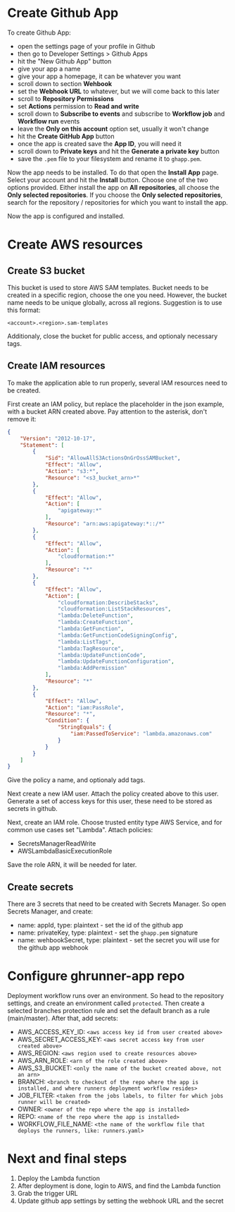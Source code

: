 # Create Github App

To create Github App:
- open the settings page of your profile in Github
- then go to Developer Settings > Github Apps
- hit the "New Github App" button
- give your app a name
- give your app a homepage, it can be whatever you want
- scroll down to section **Wehbook**
- set the **Webhook URL** to whatever, but we will come back to this later
- scroll to **Repository Permissions**
- set **Actions** permission to **Read and write**
- scroll down to **Subscribe to events** and subscribe to **Workflow job** and **Workflow run** events
- leave the **Only on this account** option set, usually it won't change
- hit the **Create GitHub App** button
- once the app is created save the **App ID**, you will need it
- scroll down to **Private keys** and hit the **Generate a private key** button
- save the `.pem` file to your filesystem and rename it to `ghapp.pem`.


Now the app needs to be installed. To do that open the **Install App** page. Select your account and hit the **Install** button. Choose one of the two options provided. Either install the app on **All repositories**, all choose the **Only selected repositories**. If you choose the **Only selected repositories**, search for the repository / repositories for which you want to install the app.


Now the app is configured and installed.
# Create AWS resources
## Create S3 bucket
This bucket is used to store AWS SAM templates. Bucket needs to be created in a specific region, choose the one you need. However, the bucket name needs to be unique globally, across all regions. Suggestion is to use this format:

```
<account>.<region>.sam-templates
```
Additionaly, close the bucket for public access, and optionaly necessary tags.

## Create IAM resources
To make the application able to run properly, several IAM resources need to be created.

First create an IAM policy, but replace the placeholder in the json example, with a bucket ARN created above. Pay attention to the asterisk, don't remove it:
```json
{
    "Version": "2012-10-17",
    "Statement": [
        {
            "Sid": "AllowAllS3ActionsOnGrOssSAMBucket",
            "Effect": "Allow",
            "Action": "s3:*",
            "Resource": "<s3_bucket_arn>*"
        },
        {
            "Effect": "Allow",
            "Action": [
                "apigateway:*"
            ],
            "Resource": "arn:aws:apigateway:*::/*"
        },
        {
            "Effect": "Allow",
            "Action": [
                "cloudformation:*"
            ],
            "Resource": "*"
        },
        {
            "Effect": "Allow",
            "Action": [
                "cloudformation:DescribeStacks",
                "cloudformation:ListStackResources",
                "lambda:DeleteFunction",
                "lambda:CreateFunction",
                "lambda:GetFunction",
                "lambda:GetFunctionCodeSigningConfig",
                "lambda:ListTags",
                "lambda:TagResource",
                "lambda:UpdateFunctionCode",
                "lambda:UpdateFunctionConfiguration",
                "lambda:AddPermission"
            ],
            "Resource": "*"
        },
        {
            "Effect": "Allow",
            "Action": "iam:PassRole",
            "Resource": "*",
            "Condition": {
                "StringEquals": {
                    "iam:PassedToService": "lambda.amazonaws.com"
                }
            }
        }
    ]
}
```
Give the policy a name, and optionaly add tags.

Next create a new IAM user. Attach the policy created above to this user. Generate a set of access keys for this user, these need to be stored as secrets in github.

Next, create an IAM role. Choose trusted entity type AWS Service, and for common use cases set "Lambda". Attach policies:
 - SecretsManagerReadWrite
 - AWSLambdaBasicExecutionRole

Save the role ARN, it will be needed for later.

## Create secrets
There are 3 secrets that need to be created with Secrets Manager. So open Secrets Manager, and create:
- name: appId, type: plaintext - set the id of the github app
- name: privateKey, type: plaintext - set the `ghapp.pem` signature
- name: wehbookSecret, type: plaintext - set the secret you will use for the github app webhook

# Configure ghrunner-app repo
Deployment workflow runs over an environment. So head to the repository settings, and create an environment called `protected`. Then create a selected branches protection rule and set the default branch as a rule (main/master). After that, add secrets:
 - AWS_ACCESS_KEY_ID: `<aws access key id from user created above>`
 - AWS_SECRET_ACCESS_KEY: `<aws secret access key from user created above>`
 - AWS_REGION: `<aws region used to create resources above>`
 - AWS_ARN_ROLE: `<arn of the role created above>`
 - AWS_S3_BUCKET: `<only the name of the bucket created above, not an arn>`
 - BRANCH: `<branch to checkout of the repo where the app is installed, and where runners deployment workflow resides>`
 - JOB_FILTER: `<taken from the jobs labels, to filter for which jobs runner will be created>`
 - OWNER: `<owner of the repo where the app is installed>`
 - REPO: `<name of the repo where the app is installed>`
 - WORKFLOW_FILE_NAME: `<the name of the workflow file that deploys the runners, like: runners.yaml>`

# Next and final steps
1. Deploy the Lambda function
2. After deployment is done, login to AWS, and find the Lambda function
3. Grab the trigger URL
4. Update github app settings by setting the webhook URL and the secret